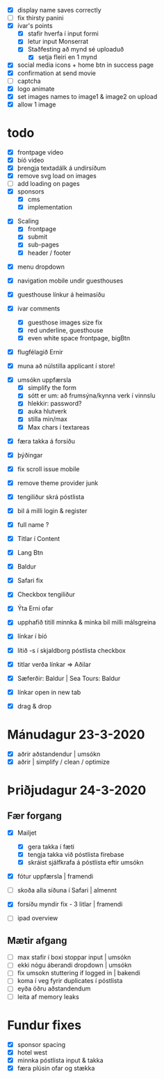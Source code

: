 - [x] display name saves correctly
- [ ] fix thirsty panini
- [x] ívar's points
  - [x] stafir hverfa í input formi
  - [x] letur input Monserrat
  - [x] Staðfesting að mynd sé uploaduð
    - [x] setja fleiri en 1 mynd
- [x] social media icons + home btn in success page
- [x] confirmation at send movie
- [ ] captcha
- [x] logo animate
- [x] set images names to image1 & image2 on upload
- [x] allow 1 image

# todo

- [x] frontpage video
- [x] bíó video
- [x] þrengja textadálk á undirsíðum
- [x] remove svg load on images
- [ ] add loading on pages
- [x] sponsors
  - [x] cms
  - [x] implementation

* [x] Scaling
  - [x] frontpage
  - [x] submit
  - [x] sub-pages
  - [x] header / footer

- [x] menu dropdown
- [x] navigation mobile undir guesthouses
- [x] guesthouse línkur á heimasíðu

- [x] ívar comments

  - [x] guesthose images size fix
  - [x] red underline, guesthouse
  - [x] even white space frontpage, bigBtn

- [x] flugfélagið Ernir

- [x] muna að núlstilla applicant í store!

* [x] umsókn uppfærsla
  - [x] simplify the form
  * [x] sótt er um: að frumsýna/kynna verk í vinnslu
  * [x] hlekkir: password?
  * [x] auka hlutverk
  * [x] stilla min/max
  * [x] Max chars í textareas

- [x] færa takka á forsíðu
- [x] þýðingar
- [x] fix scroll issue mobile
- [x] remove theme provider junk
- [x] tengiliður skrá póstlista
- [x] bil á milli login & register
- [x] full name ?
- [x] Titlar í Content
- [x] Lang Btn
- [x] Baldur
- [x] Safari fix
- [x] Checkbox tengiliður
- [x] Ýta Erni ofar

- [x] upphafið titill minnka & minka bil milli málsgreina
- [x] línkar í bíó
- [x] lítið -s í skjaldborg póstlista checkbox
- [x] titlar verða línkar => Aðilar
- [x] Sæferðir: Baldur | Sea Tours: Baldur
- [x] línkar open in new tab
- [x] drag & drop

# Mánudagur 23-3-2020

- [x] aðrir aðstandendur | umsókn
- [x] aðrir | simplify / clean / optimize

# Þriðjudagur 24-3-2020

## Fær forgang

- [x] Mailjet

  - [x] gera takka í fæti
  - [x] tengja takka við póstlista firebase
  - [x] skráist sjálfkrafa á póstlista eftir umsókn

- [x] fótur uppfærsla | framendi
- [ ] skoða alla síðuna í Safari | almennt
- [x] forsíðu myndir fix - 3 litlar | framendi
- [ ] ipad overview

## Mætir afgang

- [ ] max stafir í boxi stoppar input | umsókn
- [ ] ekki nógu áberandi dropdown | umsókn
- [ ] fix umsokn stuttering if logged in | bakendi
- [ ] koma í veg fyrir duplicates í póstlista
- [ ] eyða öðru aðstandendum
- [ ] leita af memory leaks

# Fundur fixes

- [x] sponsor spacing
- [x] hotel west
- [x] minnka póstlista input & takka
- [x] færa plúsin ofar og stækka
